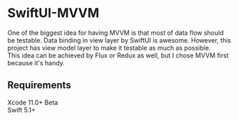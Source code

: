 # SwiftUI-MVVM

One of the biggest idea for having MVVM is that most of data flow should be testable. Data binding in view layer by SwiftUI is awesome. However, this project has view model layer to make it testable as much as possible.  
This idea can be achieved by Flux or Redux as well, but I chose MVVM first because it's handy.

## Requirements

Xcode 11.0+ Beta  
Swift 5.1+

